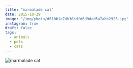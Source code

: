 ```yaml
---
title: "marmalade cat"
date: 2015-10-29
image: "/img/photo/d610b1a7db30bdfd6d9dad5a7abb2923.jpg"
instagram: true
draft: false
tags:
  - animals
  - pets
  - cats
---
```


![marmalade cat](/img/photo/d610b1a7db30bdfd6d9dad5a7abb2923.jpg)

